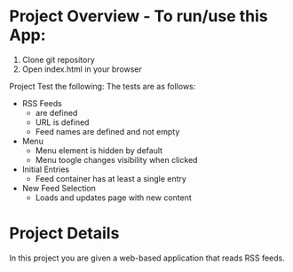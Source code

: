 # Project Overview - To run/use this App:
1. Clone git repository 
2. Open index.html in your browser

Project Test the following:
The tests are as follows:
- RSS Feeds
  - are defined
  - URL is defined
  - Feed names are defined and not empty
- Menu
  - Menu element is hidden by default
  - Menu toogle changes visibility when clicked
- Initial Entries
  - Feed container has at least a single entry
- New Feed Selection
  - Loads and updates page with new content

# Project Details
In this project you are given a web-based application that reads RSS feeds. 
